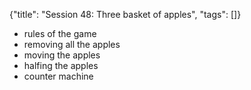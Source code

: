 {"title": "Session 48: Three basket of apples", "tags": []}

* rules of the game
* removing all the apples
* moving the apples
* halfing the apples
* counter machine


